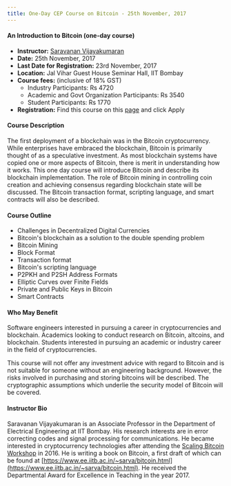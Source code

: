 ```yaml
---
title: One-Day CEP Course on Bitcoin - 25th November, 2017 
---
```


#### An Introduction to Bitcoin (one-day course)

  - **Instructor:** [Saravanan Vijayakumaran](http://www.ee.iitb.ac.in/~sarva/about.html)
  - **Date:** 25th November, 2017 
  - **Last Date for Registration:** 23rd November, 2017 
  - **Location:** Jal Vihar Guest House Seminar Hall, IIT Bombay
  - **Course fees:** (inclusive of 18% GST)
    + Industry Participants: Rs 4720
    + Academic and Govt Organization Participants: Rs 3540
    + Student Participants: Rs 1770
  - **Registration:** Find this course on this [page](https://portal.iitb.ac.in/ceqipapp/) and click Apply

#### Course Description

The first deployment of a blockchain was in the Bitcoin cryptocurrency. While enterprises have embraced the blockchain, Bitcoin is primarily thought of as a speculative investment. As most blockchain systems have copied one or more aspects of Bitcoin, there is merit in understanding how it works. This one day course will introduce Bitcoin and describe its blockchain implementation. The role of Bitcoin mining in controlling coin creation and achieving consensus regarding blockchain state will be discussed. The Bitcoin transaction format, scripting language, and smart contracts will also be described.

#### Course Outline

  - Challenges in Decentralized Digital Currencies
  - Bitcoin's blockchain as a solution to the double spending problem
  - Bitcoin Mining
  - Block Format
  - Transaction format
  - Bitcoin's scripting language
  - P2PKH and P2SH Address Formats
  - Elliptic Curves over Finite Fields
  - Private and Public Keys in Bitcoin
  - Smart Contracts

#### Who May Benefit

Software engineers interested in pursuing a career in cryptocurrencies and blockchain. Academics looking to conduct research on Bitcoin, altcoins, and blockchain. Students interested in pursuing an academic or industry career in the field of cryptocurrencies.

This course will not offer any investment advice with regard to Bitcoin and is not suitable for someone without an engineering background. However, the risks involved in purchasing and storing bitcoins will be described. The cryptographic assumptions which underlie the security model of Bitcoin will be covered.

#### Instructor Bio

Saravanan Vijayakumaran is an Associate Professor in the Department of Electrical Engineering at IIT Bombay. His research interests are in error correcting codes and signal processing for communications. He became interested in cryptocurrency technologies after attending the [Scaling Bitcoin Workshop](https://scalingbitcoin.org/) in 2016. He is writing a book on Bitcoin, a first draft of which can be found at [https://www.ee.iitb.ac.in/~sarva/bitcoin.html](https://www.ee.iitb.ac.in/~sarva/bitcoin.html). He received the Departmental Award for Excellence in Teaching in the year 2017.

